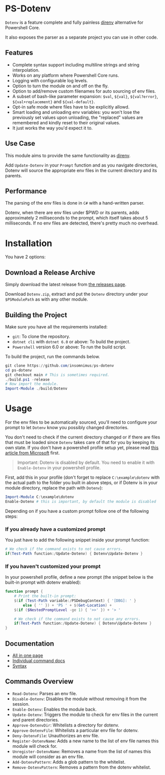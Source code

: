 [direnv]: https://direnv.net/

# PS-Dotenv
`Dotenv` is a feature complete and fully painless [direnv][] alternative for Powershell Core.

It also exposes the parser as a separate project you can use in other code.

## Features
- Complete syntax support including multiline strings and string interpolation.
-	Works on any platform where Powershell Core runs.
-	Logging with configurable log levels.
-	Option to turn the module on and off on the fly.
-	Option to add/remove custom filenames for auto sourcing of env files.
-	A subset of bash-like parameter expansion: `$val`, `${val}`, `${val?error}`, `${val+replacement}` and `${val-default}`.
- Opt-in safe mode where files have to be explicitly allowd.
-	Smart loading and unloading env variables: you won't lose the previously set values upon unloading, the "replaced" values are remembered and kindly reset to their original values.
-	It just works the way you'd expect it to.

## Use Case
This module aims to provide the same functionality as [direnv][].

Add `Update-Dotenv` in your `Prompt` function and as you navigate directories, Dotenv will source the appropriate env files in the current directory and its parents.

## Performance
The parsing of the env files is done in `C#` with a hand-written parser.

Dotenv, when there are env files under $PWD or its parents, adds approximately 2 milliseconds to the prompt, which itself takes about 5 milliseconds.
If no env files are detected, there's pretty much no overhead.

# Installation
You have 2 options:

## Download a Release Archive
Simply download the latest release from [the releases page](https://github.com/insomnimus/ps-dotenv/releases).

Download `Dotenv.zip`, extract and put the `Dotenv` directory under your `$PSModulePath` as with any other module.

## Building the Project
Make sure you have all the requirements installed:

-	`git`: To clone the repository.
-	`dotnet cli` with `dotnet 6.0` or above: To build the project.
-	`Powershell` version 6.0 or above: To run the build script.

To build the project, run the commands below.

```powershell
git clone https://github.com/insomnimus/ps-dotenv
cd ps-dotenv
git checkout main # This is sometimes required.
./build.ps1 -release
# Now import the module.
Import-Module ./build/Dotenv
```

# Usage
For the env files to be automatically sourced, you'll need to configure your prompt to let `Dotenv` know you possibly changed directories.

You don't need to check if the current directory changed or if there are files that must be loaded since `Dotenv` takes care of that for you by keeping its own state.
If you don't have a powershell profile setup yet, please read [this article from Microsoft](https://docs.microsoft.com/en-us/powershell/module/microsoft.powershell.core/about/about_profiles?view=powershell-7.2) first.

> Important: Dotenv is disabled by default. You need to enable it with `Enable-Dotenv` in your powershell profile.

First, add this in your profile (don't forget to replace `C:\example\dotenv` with the actual path to the folder you built in above steps, or if Dotenv is in your module directory, replace the path with `Dotenv`):

```powershell
Import-Module C:\example\dotenv
Enable-Dotenv # this is important, by default the module is disabled
```

Depending on if you have a custom prompt follow one of the following steps:

### If you already have a customized prompt
You just have to add the following snippet inside your prompt function:

```powershell
# We check if the command exists to not cause errors.
if(Test-Path function:/Update-Dotenv) { Dotenv\Update-Dotenv }
```

### If you haven't customized your prompt
In your powershell profile, define a new prompt (the snippet below is the built-in prompt with dotenv enabled):

```powershell
function prompt {
	# Print the built-in prompt:
	$(if (Test-Path variable:/PSDebugContext) { '[DBG]: ' }
		else { '' }) + 'PS ' + $(Get-Location) +
	$(if ($NestedPromptLevel -ge 1) { '>>' }) + '> '

	# We check if the command exists to not cause any errors.
	if(Test-Path function:/Update-Dotenv) { Dotenv\Update-Dotenv }
}
```

## Documentation

-	[All in one page](documentation.md)
-	[Individual command docs](docs/)
-	[Syntax](syntax.md)

## Commands Overview
- `Read-Dotenv`: Parses an env file. 
- `Disable-Dotenv`: Disables the module without removing it from the session. 
- `Enable-Dotenv`: Enables the module back. 
- `Update-Dotenv`: Triggers the module to check for env files in the current and parent directories. 
- `Approve-DotenvDir`: Whitelists a directory for dotenv. 
- `Approve-DotenvFile`: Whitelists a particular env file for dotenv. 
- `Deny-DotenvFile`: Unauthorizes an env file. 
- `Register-DotenvName`: Adds a new name to the list of env file names this module will check for. 
- `Unregister-DotenvName`: Removes a name from the list of names this module will consider as an env file. 
- `Add-DotenvPattern`: Adds a glob pattern to the whitelist. 
- `Remove-DotenvPattern`: Removes a pattern from the dotenv whitelist. 


